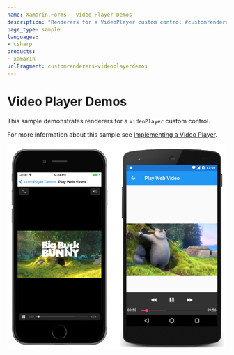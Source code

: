 ```yaml
---
name: Xamarin.Forms - Video Player Demos
description: "Renderers for a VideoPlayer custom control #customrenderer"
page_type: sample
languages:
- csharp
products:
- xamarin
urlFragment: customrenderers-videoplayerdemos
---
```

# Video Player Demos

This sample demonstrates renderers for a `VideoPlayer` custom control.

For more information about this sample see [Implementing a Video Player](https://developer.xamarin.com/guides/xamarin-forms/application-fundamentals/custom-renderer/video-player/).

![Video Player Demos application screenshot](Screenshots/01PlayWebVideo-Large.png "Video Player Demos application screenshot")

